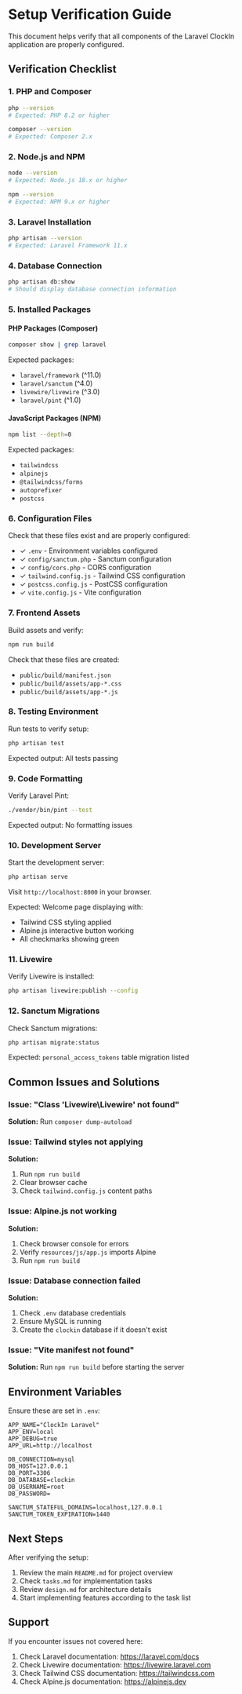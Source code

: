 # Setup Verification Guide

This document helps verify that all components of the Laravel ClockIn application are properly configured.

## Verification Checklist

### 1. PHP and Composer
```bash
php --version
# Expected: PHP 8.2 or higher

composer --version
# Expected: Composer 2.x
```

### 2. Node.js and NPM
```bash
node --version
# Expected: Node.js 18.x or higher

npm --version
# Expected: NPM 9.x or higher
```

### 3. Laravel Installation
```bash
php artisan --version
# Expected: Laravel Framework 11.x
```

### 4. Database Connection
```bash
php artisan db:show
# Should display database connection information
```

### 5. Installed Packages

#### PHP Packages (Composer)
```bash
composer show | grep laravel
```

Expected packages:
- `laravel/framework` (^11.0)
- `laravel/sanctum` (^4.0)
- `livewire/livewire` (^3.0)
- `laravel/pint` (^1.0)

#### JavaScript Packages (NPM)
```bash
npm list --depth=0
```

Expected packages:
- `tailwindcss`
- `alpinejs`
- `@tailwindcss/forms`
- `autoprefixer`
- `postcss`

### 6. Configuration Files

Check that these files exist and are properly configured:

- ✓ `.env` - Environment variables configured
- ✓ `config/sanctum.php` - Sanctum configuration
- ✓ `config/cors.php` - CORS configuration
- ✓ `tailwind.config.js` - Tailwind CSS configuration
- ✓ `postcss.config.js` - PostCSS configuration
- ✓ `vite.config.js` - Vite configuration

### 7. Frontend Assets

Build assets and verify:
```bash
npm run build
```

Check that these files are created:
- `public/build/manifest.json`
- `public/build/assets/app-*.css`
- `public/build/assets/app-*.js`

### 8. Testing Environment

Run tests to verify setup:
```bash
php artisan test
```

Expected output: All tests passing

### 9. Code Formatting

Verify Laravel Pint:
```bash
./vendor/bin/pint --test
```

Expected output: No formatting issues

### 10. Development Server

Start the development server:
```bash
php artisan serve
```

Visit `http://localhost:8000` in your browser.

Expected: Welcome page displaying with:
- Tailwind CSS styling applied
- Alpine.js interactive button working
- All checkmarks showing green

### 11. Livewire

Verify Livewire is installed:
```bash
php artisan livewire:publish --config
```

### 12. Sanctum Migrations

Check Sanctum migrations:
```bash
php artisan migrate:status
```

Expected: `personal_access_tokens` table migration listed

## Common Issues and Solutions

### Issue: "Class 'Livewire\Livewire' not found"
**Solution:** Run `composer dump-autoload`

### Issue: Tailwind styles not applying
**Solution:** 
1. Run `npm run build`
2. Clear browser cache
3. Check `tailwind.config.js` content paths

### Issue: Alpine.js not working
**Solution:**
1. Check browser console for errors
2. Verify `resources/js/app.js` imports Alpine
3. Run `npm run build`

### Issue: Database connection failed
**Solution:**
1. Check `.env` database credentials
2. Ensure MySQL is running
3. Create the `clockin` database if it doesn't exist

### Issue: "Vite manifest not found"
**Solution:** Run `npm run build` before starting the server

## Environment Variables

Ensure these are set in `.env`:

```env
APP_NAME="ClockIn Laravel"
APP_ENV=local
APP_DEBUG=true
APP_URL=http://localhost

DB_CONNECTION=mysql
DB_HOST=127.0.0.1
DB_PORT=3306
DB_DATABASE=clockin
DB_USERNAME=root
DB_PASSWORD=

SANCTUM_STATEFUL_DOMAINS=localhost,127.0.0.1
SANCTUM_TOKEN_EXPIRATION=1440
```

## Next Steps

After verifying the setup:

1. Review the main `README.md` for project overview
2. Check `tasks.md` for implementation tasks
3. Review `design.md` for architecture details
4. Start implementing features according to the task list

## Support

If you encounter issues not covered here:
1. Check Laravel documentation: https://laravel.com/docs
2. Check Livewire documentation: https://livewire.laravel.com
3. Check Tailwind CSS documentation: https://tailwindcss.com
4. Check Alpine.js documentation: https://alpinejs.dev
